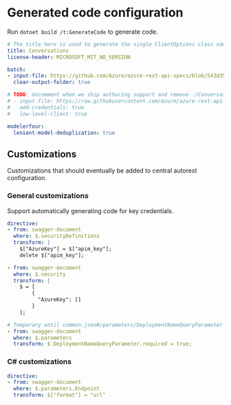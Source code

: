 # Generated code configuration

Run `dotnet build /t:GenerateCode` to generate code.

``` yaml
# The title here is used to generate the single ClientOptions class name.
title: Conversations
license-header: MICROSOFT_MIT_NO_VERSION

batch:
- input-file: https://github.com/Azure/azure-rest-api-specs/blob/543d3523dffc91719d28b5b8814f20418fd592c2/specification/cognitiveservices/data-plane/Language/preview/2021-11-01-preview/analyzeconversations.json
  clear-output-folder: true

# TODO: Uncomment when we ship authoring support and remove ./ConversationsClientOptions.cs.
# - input-file: https://raw.githubusercontent.com/Azure/azure-rest-api-specs/33138867cd88a4a8689feb591a98dda26d96a63e/specification/cognitiveservices/data-plane/Language/preview/2021-07-15-preview/analyzeconversations-authoring.json
#   add-credentials: true
#   low-level-client: true

modelerfour:
  lenient-model-deduplication: true
```

## Customizations

Customizations that should eventually be added to central autorest configuration.

### General customizations

Support automatically generating code for key credentials.

``` yaml
directive:
- from: swagger-document
  where: $.securityDefinitions
  transform: |
    $["AzureKey"] = $["apim_key"];
    delete $["apim_key"];

- from: swagger-document
  where: $.security
  transform: |
    $ = [
        {
          "AzureKey": []
        }
    ];

# Temporary until common.json#/parameters/DeploymentNameQueryParameter is updated.
- from: swagger-document
  where: $.parameters
  transform: $.DeploymentNameQueryParameter.required = true;
```

### C# customizations

``` yaml
directive:
- from: swagger-document
  where: $.parameters.Endpoint
  transform: $["format"] = "url"
```
